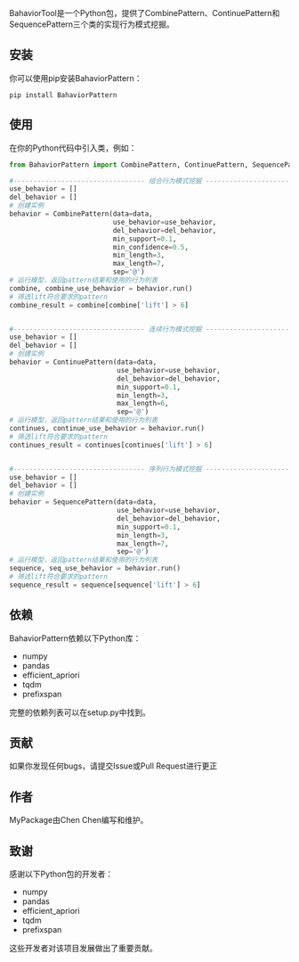 BahaviorTool是一个Python包，提供了CombinePattern、ContinuePattern和SequencePattern三个类的实现行为模式挖掘。

## 安装

你可以使用pip安装BahaviorPattern：

```
pip install BahaviorPattern
```

## 使用

在你的Python代码中引入类，例如：

```python
from BahaviorPattern import CombinePattern, ContinuePattern, SequencePattern

#--------------------------------- 组合行为模式挖掘 ---------------------------------#
use_behavior = []
del_behavior = []
# 创建实例
behavior = CombinePattern(data=data, 
                          use_behavior=use_behavior, 
                          del_behavior=del_behavior, 
                          min_support=0.1, 
                          min_confidence=0.5, 
                          min_length=3, 
                          max_length=7, 
                          sep='@') 
# 运行模型，返回pattern结果和使用的行为列表
combine, combine_use_behavior = behavior.run() 
# 筛选lift符合要求的pattern
combine_result = combine[combine['lift'] > 6] 


#--------------------------------- 连续行为模式挖掘 ---------------------------------#
use_behavior = []
del_behavior = []
# 创建实例
behavior = ContinuePattern(data=data, 
                           use_behavior=use_behavior, 
                           del_behavior=del_behavior, 
                           min_support=0.1, 
                           min_length=3, 
                           max_length=6, 
                           sep='@') 
# 运行模型，返回pattern结果和使用的行为列表
continues, continue_use_behavior = behavior.run() 
# 筛选lift符合要求的pattern
continues_result = continues[continues['lift'] > 6] 


#--------------------------------- 序列行为模式挖掘 ---------------------------------#
use_behavior = []
del_behavior = []
# 创建实例
behavior = SequencePattern(data=data, 
                           use_behavior=use_behavior, 
                           del_behavior=del_behavior, 
                           min_support=0.1,
                           min_length=3, 
                           max_length=7, 
                           sep='@') 
# 运行模型，返回pattern结果和使用的行为列表
sequence, seq_use_behavior = behavior.run() 
# 筛选lift符合要求的pattern
sequence_result = sequence[sequence['lift'] > 6] 
```

## 依赖

BahaviorPattern依赖以下Python库：

- numpy
- pandas
- efficient_apriori
- tqdm
- prefixspan

完整的依赖列表可以在setup.py中找到。

## 贡献

如果你发现任何bugs，请提交Issue或Pull Request进行更正

## 作者

MyPackage由Chen Chen编写和维护。

## 致谢

感谢以下Python包的开发者：

- numpy
- pandas
- efficient_apriori
- tqdm
- prefixspan

这些开发者对该项目发展做出了重要贡献。